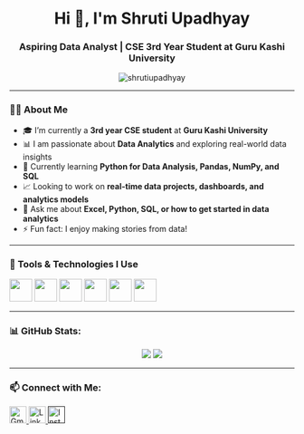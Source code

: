 <h1 align="center">Hi 👋, I'm Shruti Upadhyay</h1>
<h3 align="center">Aspiring Data Analyst | CSE 3rd Year Student at Guru Kashi University</h3>

<p align="center">
  <img src="https://komarev.com/ghpvc/?username=shrutiupadhyay&label=Profile%20views&color=0e75b6&style=flat" alt="shrutiupadhyay" />
</p>

---

### 👩‍💻 About Me

- 🎓 I’m currently a **3rd year CSE student** at **Guru Kashi University**
- 📊 I am passionate about **Data Analytics** and exploring real-world data insights
- 🌱 Currently learning **Python for Data Analysis, Pandas, NumPy, and SQL**
- 📈 Looking to work on **real-time data projects, dashboards, and analytics models**
- 💬 Ask me about **Excel, Python, SQL, or how to get started in data analytics**
- ⚡ Fun fact: I enjoy making stories from data!

---

### 🧰 Tools & Technologies I Use

<p align="left">
  <img src="https://cdn.jsdelivr.net/gh/devicons/devicon/icons/python/python-original.svg" width="40" height="40"/>
  <img src="https://cdn.jsdelivr.net/gh/devicons/devicon/icons/mysql/mysql-original.svg" width="40" height="40"/>
  <img src="https://cdn.jsdelivr.net/gh/devicons/devicon/icons/jupyter/jupyter-original.svg" width="40" height="40"/>
  <img src="https://cdn.jsdelivr.net/gh/devicons/devicon/icons/pandas/pandas-original.svg" width="40" height="40"/>
  <img src="https://cdn.jsdelivr.net/gh/devicons/devicon/icons/numpy/numpy-original.svg" width="40" height="40"/>
  <img src="https://img.icons8.com/color/48/000000/microsoft-excel-2019.png" width="40" height="40"/>
</p>

---

### 📊 GitHub Stats:

<p align="center">
  <img src="https://github-readme-stats.vercel.app/api?username=shrutiupadhyay&show_icons=true&theme=calm" />
  <img src="https://github-readme-stats.vercel.app/api/top-langs/?username=shrutiupadhyay&layout=compact&theme=calm" />
</p>

---

### 📫 Connect with Me:

<p align="left">
  <a href="upadhyaykusum2107@gmail.com" target="_blank">
    <img src="https://img.icons8.com/color/48/gmail-new.png" alt="Gmail" width="30"/>
  </a>
  <a href="https://www.linkedin.com/in/your-linkedin-username" target="_blank">
    <img src="https://img.icons8.com/fluency/48/linkedin.png" alt="LinkedIn" width="30"/>
  </a>
  <a href="[https://www.instagram.com/your-instagram-username](https://www.instagram.com/upadhyay._.shruti?igsh=dmRkMmw4dnMwcXQw)" target="_blank">
  <a href="" target="_blank">
    <img src="https://img.icons8.com/fluency/48/instagram-new.png" alt="Instagram" width="30"/>
  </a>
</p>
